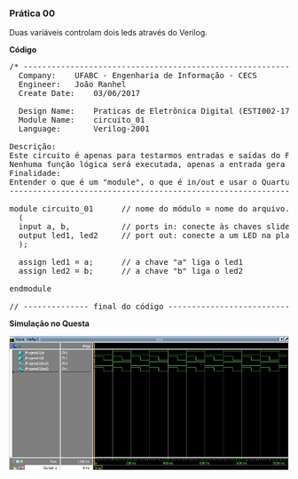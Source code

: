 <h3>Prática 00</h3>

Duas variáveis controlam dois leds através do Verilog.

<b>Código</b>
<pre>
/* ----------------------------------------------------------------------------
  Company:    UFABC - Engenharia de Informação - CECS
  Engineer:   João Ranhel  
  Create Date:    03/06/2017 
  
  Design Name:    Praticas de Eletrônica Digital (ESTI002-17)
  Module Name:    circuito_01
  Language:       Verilog-2001
  
Descrição: 
Este circuito é apenas para testarmos entradas e saídas do FPGA.
Nenhuma função lógica será executada, apenas a entrada gera uma saída!
Finalidade:
Entender o que é um "module", o que é in/out e usar o Quartus / Pin-Planner
-----------------------------------------------------------------------------*/

module circuito_01      // nome do módulo = nome do arquivo.v
  (
  input a, b,           // ports in: conecte às chaves sliders
  output led1, led2     // port out: conecte a um LED na placa!
  );
  
  assign led1 = a;      // a chave "a" liga o led1
  assign led2 = b;      // a chave "b" liga o led2
    
endmodule
  
// -------------- final do código --------------------------
</pre>

<b>Simulação no Questa</b>
<p>
<img src="https://github.com/mitoedson/eletronicadigital/blob/Labs/Clipboard01.jpg">

